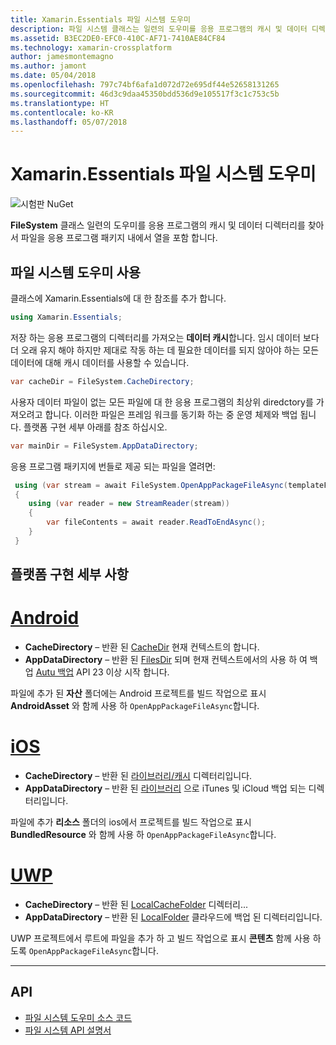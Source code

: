 ```yaml
---
title: Xamarin.Essentials 파일 시스템 도우미
description: 파일 시스템 클래스는 일련의 도우미를 응용 프로그램의 캐시 및 데이터 디렉터리를 찾아서 파일을 응용 프로그램 패키지 내에서 열을 포함 합니다.
ms.assetid: B3EC2DE0-EFC0-410C-AF71-7410AE84CF84
ms.technology: xamarin-crossplatform
author: jamesmontemagno
ms.author: jamont
ms.date: 05/04/2018
ms.openlocfilehash: 797c74bf6afa1d072d72e695df44e52658131265
ms.sourcegitcommit: 46d3c9daa45350bdd536d9e105517f3c1c753c5b
ms.translationtype: HT
ms.contentlocale: ko-KR
ms.lasthandoff: 05/07/2018
---
```

# <a name="xamarinessentials-file-system-helpers"></a>Xamarin.Essentials 파일 시스템 도우미

![시험판 NuGet](~/media/shared/pre-release.png)

**FileSystem** 클래스 일련의 도우미를 응용 프로그램의 캐시 및 데이터 디렉터리를 찾아서 파일을 응용 프로그램 패키지 내에서 열을 포함 합니다.

## <a name="using-file-system-helpers"></a>파일 시스템 도우미 사용

클래스에 Xamarin.Essentials에 대 한 참조를 추가 합니다.

```csharp
using Xamarin.Essentials;
```

저장 하는 응용 프로그램의 디렉터리를 가져오는 **데이터 캐시**합니다. 임시 데이터 보다 더 오래 유지 해야 하지만 제대로 작동 하는 데 필요한 데이터를 되지 않아야 하는 모든 데이터에 대해 캐시 데이터를 사용할 수 있습니다.

```csharp
var cacheDir = FileSystem.CacheDirectory;
```

사용자 데이터 파일이 없는 모든 파일에 대 한 응용 프로그램의 최상위 diredctory를 가져오려고 합니다. 이러한 파일은 프레임 워크를 동기화 하는 중 운영 체제와 백업 됩니다. 플랫폼 구현 세부 아래를 참조 하십시오.

```csharp
var mainDir = FileSystem.AppDataDirectory;
```

응용 프로그램 패키지에 번들로 제공 되는 파일을 열려면:

```csharp
 using (var stream = await FileSystem.OpenAppPackageFileAsync(templateFileName))
 {
    using (var reader = new StreamReader(stream))
    {
        var fileContents = await reader.ReadToEndAsync();
    }
 }
```

## <a name="platform-implementation-specifics"></a>플랫폼 구현 세부 사항

# <a name="androidtabandroid"></a>[Android](#tab/android)

- **CacheDirectory** – 반환 된 [CacheDir](https://developer.android.com/reference/android/content/Context.html#getCacheDir) 현재 컨텍스트의 합니다.
- **AppDataDirectory** – 반환 된 [FilesDir](https://developer.android.com/reference/android/content/Context.html#getFilesDir) 되며 현재 컨텍스트에서의 사용 하 여 백업 [Autu 백업](https://developer.android.com/guide/topics/data/autobackup.html) API 23 이상 시작 합니다.

파일에 추가 된 **자산** 폴더에는 Android 프로젝트를 빌드 작업으로 표시 **AndroidAsset** 와 함께 사용 하 `OpenAppPackageFileAsync`합니다.

# <a name="iostabios"></a>[iOS](#tab/ios)

- **CacheDirectory** – 반환 된 [라이브러리/캐시](https://developer.apple.com/library/content/documentation/FileManagement/Conceptual/FileSystemProgrammingGuide/FileSystemOverview/FileSystemOverview.html) 디렉터리입니다.
- **AppDataDirectory** – 반환 된 [라이브러리](https://developer.apple.com/library/content/documentation/FileManagement/Conceptual/FileSystemProgrammingGuide/FileSystemOverview/FileSystemOverview.html) 으로 iTunes 및 iCloud 백업 되는 디렉터리입니다.

파일에 추가 **리소스** 폴더의 ios에서 프로젝트를 빌드 작업으로 표시 **BundledResource** 와 함께 사용 하 `OpenAppPackageFileAsync`합니다.

# <a name="uwptabuwp"></a>[UWP](#tab/uwp)

- **CacheDirectory** – 반환 된 [LocalCacheFolder](https://docs.microsoft.com/en-us/uwp/api/windows.storage.applicationdata.localcachefolder#Windows_Storage_ApplicationData_LocalCacheFolder) 디렉터리...
- **AppDataDirectory** – 반환 된 [LocalFolder](https://docs.microsoft.com/en-us/uwp/api/windows.storage.applicationdata.localfolder#Windows_Storage_ApplicationData_LocalFolder) 클라우드에 백업 된 디렉터리입니다.

UWP 프로젝트에서 루트에 파일을 추가 하 고 빌드 작업으로 표시 **콘텐츠** 함께 사용 하도록 `OpenAppPackageFileAsync`합니다.

--------------

## <a name="api"></a>API

- [파일 시스템 도우미 소스 코드](https://github.com/xamarin/Essentials/tree/master/Essentials/FileSystem)
- [파일 시스템 API 설명서](xref:Xamarin.Essentials.FileSystem)
